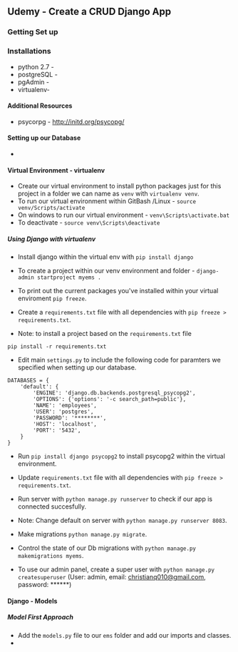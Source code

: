 ## Udemy - Create a CRUD Django App 

### Getting Set up

### Installations
* python 2.7 - 
* postgreSQL -  
* pgAdmin - 
* virtualenv- 

#### Additional Resources 
* psycorpg - http://initd.org/psycopg/

#### Setting up our Database
* 

#### Virtual Environment - virtualenv 
* Create our virtual environment to install python packages just for this project in a folder we can name as `venv` with `virtualenv venv`.
* To run our virtual environment within GitBash /Linux -  `source venv/Scripts/activate`
* On windows to run our virtual environment -  `venv\Scripts\activate.bat`
* To deactivate - `source venv\Scripts\deactivate`

##### Using Django with virtualenv
* Install django within the virtual env with `pip install django`
* To create a project within our venv environment and folder - `django-admin startproject myems .`
* To print out the current packages you've installed within your virtual enviroment `pip freeze`.
* Create a `requirements.txt` file with all dependencies with `pip freeze > requirements.txt`.

* Note: to install a project based on the `requirements.txt` file 
```
pip install -r requirements.txt
```

* Edit main `settings.py` to include the following code for paramters we specified when setting up our database.
```
DATABASES = {
    'default': {
        'ENGINE': 'django.db.backends.postgresql_psycopg2',
        'OPTIONS': {'options': '-c search_path=public'},
        'NAME': 'employees',
        'USER': 'postgres',
        'PASSWORD': '********',
        'HOST': 'localhost',
        'PORT': '5432',
    }
}
```

* Run `pip install django psycopg2` to install psycopg2 within the virtual environment.
* Update `requirements.txt` file with all dependencies with `pip freeze > requirements.txt`.
* Run server with `python manage.py runserver` to check if our app is connected succesfully.
* Note: Change default on server with `python manage.py runserver 8083`.
* Make migrations `python manage.py migrate`.
* Control the state of our Db migrations with `python manage.py makemigrations myems`.

* To use our admin panel, create a super user with `python manage.py createsuperuser` (User: admin, email: christianq010@gmail.com, password: ******)


#### Django - Models 
##### Model First Approach

* Add the `models.py` file to our `ems` folder and add our imports and classes.
* 